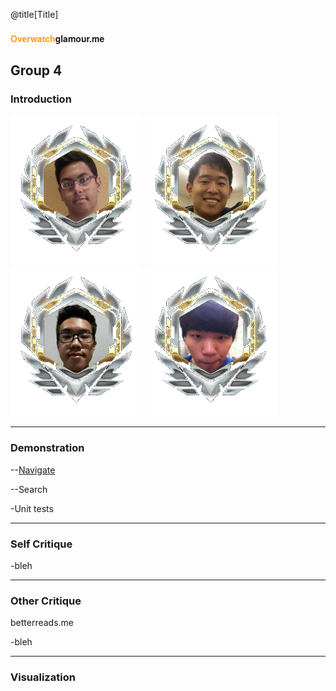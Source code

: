 @title[Title]
#### <span style="font-family:Helvetica Neue; font-weight:bold"> <span style="color:#f99e1a">Overwatch</span>glamour.me</span>
Group 4
---

### Introduction

![profile](static/media/akhil.png)
![profile](static/media/allen.png)
![profile](static/media/peter.png)
![profile](static/media/sangwon.png)

---
### Demonstration
 
--[Navigate](https://overwatchglam.me)

--Search

-Unit tests
 
---
### Self Critique
-bleh
 
---
### Other Critique
betterreads.me
 
-bleh
 
---
### Visualization
 
